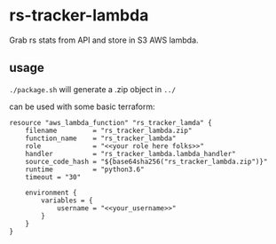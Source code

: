 # rs-tracker-lambda
Grab rs stats from API and store in S3 AWS lambda.

## usage

`./package.sh` will generate a .zip object in `../`

can be used with some basic terraform:

```
resource "aws_lambda_function" "rs_tracker_lamda" {
    filename         = "rs_tracker_lambda.zip"
    function_name    = "rs_tracker_lambda"
    role             = "<<your role here folks>>"
    handler          = "rs_tracker_lambda.lambda_handler"
    source_code_hash = "${base64sha256("rs_tracker_lambda.zip")}"
    runtime          = "python3.6"
    timeout = "30"
  
    environment {
        variables = {
            username = "<<your_username>>"
        }
    }
}
```